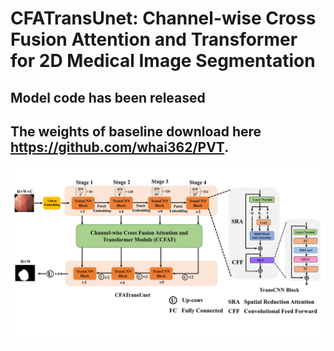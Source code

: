
# CFATransUnet: Channel-wise Cross Fusion Attention and Transformer for 2D Medical Image Segmentation
## Model code has been released
## The weights of baseline download here https://github.com/whai362/PVT.
![image](https://github.com/CPU0808066/CFATransUnet/blob/main/Figure_2.jpg)
